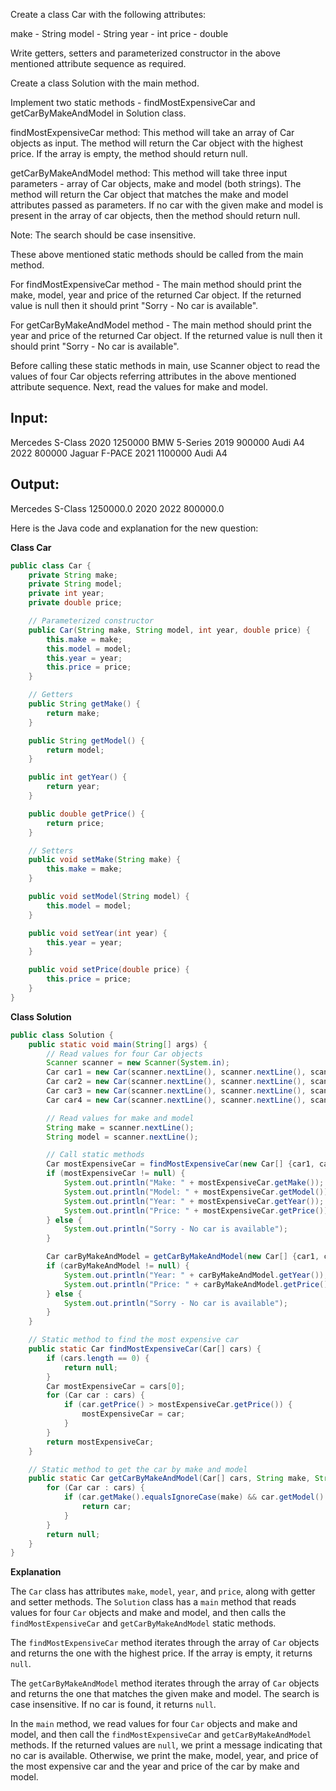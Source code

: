 Create a class Car with the following attributes:

make - String
model - String
year - int
price - double

Write getters, setters and parameterized constructor in the above mentioned attribute sequence as required.

Create a class Solution with the main method.

Implement two static methods - findMostExpensiveCar and getCarByMakeAndModel in Solution class.

findMostExpensiveCar method:
This method will take an array of Car objects as input.
The method will return the Car object with the highest price.
If the array is empty, the method should return null.

getCarByMakeAndModel method:
This method will take three input parameters - array of Car objects, make and model (both strings).
The method will return the Car object that matches the make and model attributes passed as parameters.
If no car with the given make and model is present in the array of car objects, then the method should return null.

Note: The search should be case insensitive.

These above mentioned static methods should be called from the main method.

For findMostExpensiveCar method - The main method should print the make, model, year and price of the returned Car object. 
If the returned value is null then it should print "Sorry - No car is available".

For getCarByMakeAndModel method - The main method should print the year and price of the returned Car object. If the returned 
value is null then it should print "Sorry - No car is available".

Before calling these static methods in main, use Scanner object to read the values of four Car objects referring attributes in 
the above mentioned attribute sequence. Next, read the values for make and model.

Input:
-----------------
Mercedes
S-Class
2020
1250000
BMW
5-Series
2019
900000
Audi
A4
2022
800000
Jaguar
F-PACE
2021
1100000
Audi
A4

Output:
---------------------
Mercedes
S-Class
1250000.0
2020
2022
800000.0

Here is the Java code and explanation for the new question:

**Class Car**
```java
public class Car {
    private String make;
    private String model;
    private int year;
    private double price;

    // Parameterized constructor
    public Car(String make, String model, int year, double price) {
        this.make = make;
        this.model = model;
        this.year = year;
        this.price = price;
    }

    // Getters
    public String getMake() {
        return make;
    }

    public String getModel() {
        return model;
    }

    public int getYear() {
        return year;
    }

    public double getPrice() {
        return price;
    }

    // Setters
    public void setMake(String make) {
        this.make = make;
    }

    public void setModel(String model) {
        this.model = model;
    }

    public void setYear(int year) {
        this.year = year;
    }

    public void setPrice(double price) {
        this.price = price;
    }
}
```
**Class Solution**
```java
public class Solution {
    public static void main(String[] args) {
        // Read values for four Car objects
        Scanner scanner = new Scanner(System.in);
        Car car1 = new Car(scanner.nextLine(), scanner.nextLine(), scanner.nextInt(), scanner.nextDouble());
        Car car2 = new Car(scanner.nextLine(), scanner.nextLine(), scanner.nextInt(), scanner.nextDouble());
        Car car3 = new Car(scanner.nextLine(), scanner.nextLine(), scanner.nextInt(), scanner.nextDouble());
        Car car4 = new Car(scanner.nextLine(), scanner.nextLine(), scanner.nextInt(), scanner.nextDouble());

        // Read values for make and model
        String make = scanner.nextLine();
        String model = scanner.nextLine();

        // Call static methods
        Car mostExpensiveCar = findMostExpensiveCar(new Car[] {car1, car2, car3, car4});
        if (mostExpensiveCar != null) {
            System.out.println("Make: " + mostExpensiveCar.getMake());
            System.out.println("Model: " + mostExpensiveCar.getModel());
            System.out.println("Year: " + mostExpensiveCar.getYear());
            System.out.println("Price: " + mostExpensiveCar.getPrice());
        } else {
            System.out.println("Sorry - No car is available");
        }

        Car carByMakeAndModel = getCarByMakeAndModel(new Car[] {car1, car2, car3, car4}, make, model);
        if (carByMakeAndModel != null) {
            System.out.println("Year: " + carByMakeAndModel.getYear());
            System.out.println("Price: " + carByMakeAndModel.getPrice());
        } else {
            System.out.println("Sorry - No car is available");
        }
    }

    // Static method to find the most expensive car
    public static Car findMostExpensiveCar(Car[] cars) {
        if (cars.length == 0) {
            return null;
        }
        Car mostExpensiveCar = cars[0];
        for (Car car : cars) {
            if (car.getPrice() > mostExpensiveCar.getPrice()) {
                mostExpensiveCar = car;
            }
        }
        return mostExpensiveCar;
    }

    // Static method to get the car by make and model
    public static Car getCarByMakeAndModel(Car[] cars, String make, String model) {
        for (Car car : cars) {
            if (car.getMake().equalsIgnoreCase(make) && car.getModel().equalsIgnoreCase(model)) {
                return car;
            }
        }
        return null;
    }
}
```
**Explanation**

The `Car` class has attributes `make`, `model`, `year`, and `price`, along with getter and setter methods. The `Solution` class has a `main` method that reads values for four `Car` objects and make and model, and then calls the `findMostExpensiveCar` and `getCarByMakeAndModel` static methods.

The `findMostExpensiveCar` method iterates through the array of `Car` objects and returns the one with the highest price. If the array is empty, it returns `null`.

The `getCarByMakeAndModel` method iterates through the array of `Car` objects and returns the one that matches the given make and model. The search is case insensitive. If no car is found, it returns `null`.

In the `main` method, we read values for four `Car` objects and make and model, and then call the `findMostExpensiveCar` and `getCarByMakeAndModel` methods. If the returned values are `null`, we print a message indicating that no car is available. Otherwise, we print the make, model, year, and price of the most expensive car and the year and price of the car by make and model.